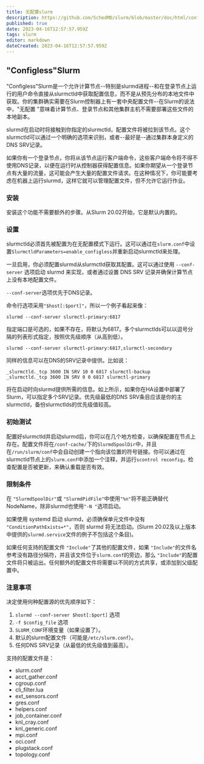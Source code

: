 ```yaml
---
title: 无配置slurm
description: https://github.com/SchedMD/slurm/blob/master/doc/html/configless_slurm.shtml
published: true
date: 2023-04-16T12:57:57.959Z
tags: slurm
editor: markdown
dateCreated: 2023-04-16T12:57:57.959Z
---
```


## "Configless"Slurm

"Configless"Slurm是一个允许计算节点--特别是slurmd进程--和在登录节点上运行的用户命令直接从slurmctld中获取配置信息，而不是从预先分布的本地文件中获取。你的集群确实需要在Slurm控制器上有一套中央配置文件--在Slurm的说法中，"无配置 "意味着计算节点、登录节点和其他集群主机不需要部署这些文件的本地副本。

slurmd在启动时将接触到你指定的slurmctld，配置文件将被拉到该节点。这个slurmctld可以通过一个明确的选项来识别，或者--最好是--通过集群本身定义的DNS SRV记录。

如果你有一个登录节点，你将从该节点运行客户端命令，这些客户端命令将不得不使用DNS记录，以便在运行时从控制器获得配置信息。如果你期望从一个登录节点有大量的流量，这可能会产生大量的配置文件请求。在这种情况下，你可能要考虑在机器上运行slurmd，这样它就可以管理配置文件，但不允许它运行作业。

### 安装

安装这个功能不需要额外的步骤。从Slurm 20.02开始，它是默认内置的。

### 设置

slurmctld必须首先被配置为在无配置模式下运行。这可以通过在`slurm.conf`中设置`SlurmctldParameters=enable_configless`并重新启动slurmctld来处理。

一旦启用，你必须配置slurmd从slurmctld获取其配置。这可以通过使用 `--conf-server` 选项启动 slurmd 来实现，或者通过设置 DNS SRV 记录并确保计算节点上没有本地配置文件。

`--conf-server`选项优先于DNS记录。

命令行选项采用`"$host[:$port]"`，所以一个例子看起来像：
```
slurmd --conf-server slurmctl-primary:6817
```
指定端口是可选的，如果不存在，将默认为6817。多个slurmctlds可以以逗号分隔的列表形式指定，按照优先级顺序（从高到低）。
```
slurmd --conf-server slurmctl-primary:6817,slurmctl-secondary
```
同样的信息可以在DNS的SRV记录中提供。比如说：
```
_slurmctld._tcp 3600 IN SRV 10 0 6817 slurmctl-backup
_slurmctld._tcp 3600 IN SRV 0 0 6817 slurmctl-primary
```
将在启动时向slurmd提供所需的信息。如上所示，如果你在HA设置中部署了Slurm，可以指定多个SRV记录。优先级最低的DNS SRV条目应该是你的主slurmctld，备份slurmctlds的优先级值较高。

### 初始测试

配置好slurmctld并启动slurmd后，你可以在几个地方检查，以确保配置在节点上存在。配置文件将在`/conf-cache/`下的`SlurmdSpoolDir`中，并且在`/run/slurm/conf`中会自动创建一个指向该位置的符号链接。你可以通过在slurmctld节点上的`slurm.conf`中添加一个注释，并运行`scontrol reconfig`，检查配置是否被更新，来确认重载是否有效。

### 限制条件

在 `"SlurmdSpoolDir"`或 `"SlurmdPidFile"`中使用`"%n"`将不能正确替代NodeName，除非slurmd也使用`"-N "`选项启动。

如果使用 systemd 启动 slurmd，必须确保单元文件中没有 `"ConditionPathExists=*"`，否则 slurmd 将无法启动。(Slurm 20.02及以上版本中提供的`slurmd.service`文件的例子不包括这个条目)。

如果任何支持的配置文件 `"Include"`了其他的配置文件，如果 `"Include"`的文件名参考没有路径分隔符，并且该文件位于`slurm.conf`的旁边，那么 `"Include"`的配置文件将只被运出。任何额外的配置文件将需要以不同的方式共享，或添加到父级配置中。

### 注意事项

决定使用何种配置源的优先顺序如下：

1. `slurmd --conf-server $host[:$port]` 选项
1. `-f $config_file` 选项
1. `SLURM_CONF`环境变量（如果设置了）。
1. 默认的slurm配置文件（可能是`/etc/slurm.conf`）。
1. 任何DNS SRV记录（从最低的优先级值到最高）。

支持的配置文件是：

- slurm.conf
- acct_gather.conf
- cgroup.conf
- cli_filter.lua
- ext_sensors.conf
- gres.conf
- helpers.conf
- job_container.conf
- knl_cray.conf
- knl_generic.conf
- mpi.conf
- oci.conf
- plugstack.conf
- topology.conf